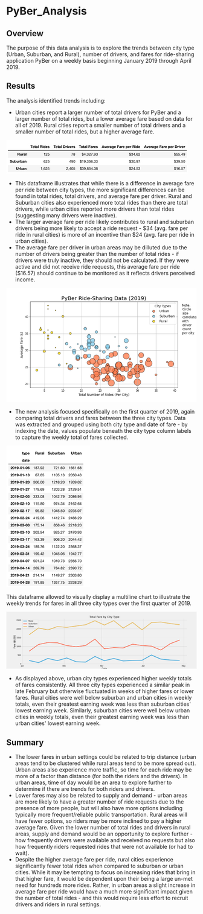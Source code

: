 # PyBer_Analysis
## Overview
The purpose of this data analysis is to explore the trends between city type (Urban, Suburban, and Rural), number of drivers, and fares for ride-sharing application PyBer on a weekly basis beginning January 2019 through April 2019. 

## Results
The analysis identified trends including:
- Urban cities report a larger number of total drivers for PyBer and a larger number of total rides, but a lower average fare based on data for all of 2019. Rural cities report a smaller number of total drivers and a smaller number of total rides, but a higher average fare.

![CityTypeSummary](analysis/CityTypeSummary.png)

- This dataframe illustrates that while there is a difference in average fare per ride between city types, the more significant differences can be found in total rides, total drivers, and average fare per driver. Rural and Suburban cities also experienced more total rides than there are total drivers, while urban cities reported more drivers than total rides (suggesting many drivers were inactive). 
- The larger average fare per ride likely contributes to rural and suburban drivers being more likely to accept a ride request - $34 (avg. fare per ride in rural cities) is more of an incentive than $24 (avg. fare per ride in urban cities). 
- The average fare per driver in urban areas may be dilluted due to the number of drivers being greater than the number of total rides - if drivers were truly inactive, they should not be calculated. If they were active and did not receive ride requests, this average fare per ride ($16.57) should continue to be monitored as it reflects drivers perceived income.

![Fig1](analysis/Fig1.png)

- The new analysis focused specifically on the first quarter of 2019, again comparing total drivers and fares between the three city types. Data was extracted and grouped using both city type and date of fare - by indexing the date, values populate beneath the city type column labels to capture the weekly total of fares collected.

![Q1WeeklyCityTypeFares](analysis/Q1WeeklyCityTypeFares.png)

This dataframe allowed to visually display a multiline chart to illustrate the weekly trends for fares in all three city types over the first quarter of 2019.

![PyBer_fare_summary](analysis/PyBer_fare_summary.png)

- As displayed above, urban city types experienced higher weekly totals of fares consistently. All three city types experienced a similar peak in late February but otherwise fluctuated in weeks of higher fares or lower fares. Rural cities were well below suburban and urban cities in weekly totals, even their greatest earning week was less than suburban cities' lowest earning week. Similarly, suburban cities were well below urban cities in weekly totals, even their greatest earning week was less than urban cities' lowest earning week.

## Summary
- The lower fares in urban settings could be related to trip distance (urban areas tend to be clustered while rural areas tend to be more spread out). Urban areas also experience more traffic, so time for each ride may be more of a factor than distance (for both the riders and the drivers). In urban areas, time of day would be an area to explore further to determine if there are trends for both riders and drivers. 
- Lower fares may also be related to supply and demand - urban areas are more likely to have a greater number of ride requests due to the presence of more people, but will also have more options including typically more frequent/reliable public transportation. Rural areas will have fewer options, so riders may be more inclined to pay a higher average fare. Given the lower number of total rides and drivers in rural areas, supply and demand would be an opportunity to explore further - how frequently drivers were available and received no requests but also how frequently riders requested rides that were not available (or had to wait).
- Despite the higher average fare per ride, rural cities experience significantly fewer total rides when compared to suburban or urban cities. While it may be tempting to focus on increasing rides that bring in that higher fare, it would be dependent upon their being a large un-met need for hundreds more rides. Rather, in urban areas a slight increase in average fare per ride would have a much more significant impact given the number of total rides - and this would require less effort to recruit drivers and riders in rural settings. 
